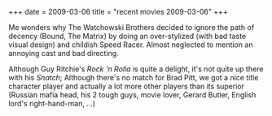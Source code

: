 +++
date = 2009-03-06
title = "recent movies 2009-03-06"
+++

Me wonders why The Watchowski Brothers decided to ignore the path of
decency (Bound, The Matrix) by doing an over-stylized (with bad taste
visual design) and childish Speed Racer. Almost neglected to mention an
annoying cast and bad directing.

Although Guy Ritchie\'s *Rock \'n Rolla* is quite a delight, it\'s not
quite up there with his *Snatch*; Although there\'s no match for Brad
Pitt, we got a nice title character player and actually a lot more other
players than its superior (Russian mafia head, his 2 tough guys, movie
lover, Gerard Butler, English lord\'s right-hand-man, \...)
